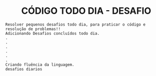 <H1 align=center>CÓDIGO TODO DIA - DESAFIO </H1>

```
Resolver pequenos desafios todo dia, para praticar o código e resolução de problemas!!
Adicionando Desafios concluídos todo dia.
.
.
.
.
.
.
Criando fluência da linguagem.
desafios diarios

```
